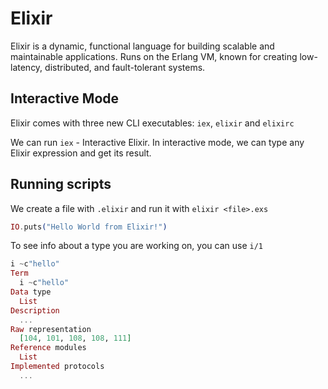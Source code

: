 # Elixir

Elixir is a dynamic, functional language for building scalable and maintainable applications. Runs on the Erlang VM, known for creating low-latency, distributed, and fault-tolerant systems.

## Interactive Mode

Elixir comes with three new CLI executables: `iex`, `elixir` and `elixirc`

We can run `iex` - Interactive Elixir. In interactive mode, we can type any Elixir expression and get its result.

## Running scripts

We create a file with `.elixir` and run it with `elixir <file>.exs`

```elixir
IO.puts("Hello World from Elixir!")
```

To see info about a type you are working on, you can use `i/1`

```elixir
i ~c"hello"
Term
  i ~c"hello"
Data type
  List
Description
  ...
Raw representation
  [104, 101, 108, 108, 111]
Reference modules
  List
Implemented protocols
  ...
```
